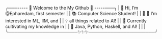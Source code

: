 
╭───----- 🌟 Welcome to the My Github 🌟 -----───╮
|     👋 Hi, I’m @Epharedam, first semester      |
|      📚 Computer Science Student!              |
|    🌟 👀 I’m interested in ML, llM, and        |
|        💡 all things related to AI!            |
|    🌱 Currently cultivating my knowledge in    |
|      🌟 Java, Python, Haskell, and AI!         |
|                                                |
╰──────────────────────✨✨✨─────────────────────╯
